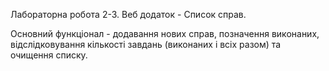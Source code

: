 Лабораторна робота 2-3. Веб додаток - Список справ.

Основний функціонал - додавання нових справ, позначення виконаних, відслідковування кількості завдань (виконаних і всіх разом) та очищення списку.
